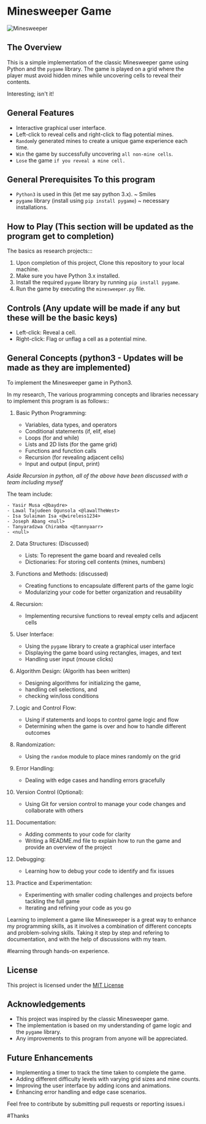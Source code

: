 # Minesweeper Game

![Minesweeper]()

## The Overview

This is a simple implementation of the classic Minesweeper game using Python and the `pygame` library.
The game is played on a grid where the player must avoid hidden mines while uncovering cells to reveal their contents.

Interesting; isn't it!

## General Features

- Interactive graphical user interface.
- Left-click to reveal cells and right-click to flag potential mines.
- `Random`ly generated mines to create a unique game experience each time.
- `Win` the game by successfully uncovering `all non-mine cells`.
- `Lose` the game `if you reveal a mine cell.`


## General Prerequisites To this program

- `Python3` is used in this (let me say python 3.x). ~ Smiles
- `pygame` library (install using `pip install pygame`) ~ necessary installations.


## How to Play (This section will be updated as the program get to completion)

The basics as research projects:::

1. Upon completion of this project, Clone this repository to your local machine.
2. Make sure you have Python 3.x installed.
3. Install the required `pygame` library by running `pip install pygame`.
4. Run the game by executing the `minesweeper.py` file.


## Controls (Any update will be made if any but these will be the basic keys)

- Left-click: Reveal a cell.
- Right-click: Flag or unflag a cell as a potential mine.



## General Concepts (python3 - Updates will be made as they are implemented)

To implement the Minesweeper game in Python3.

In my research, The various programming concepts and libraries necessary to implement this program is as follows::

1. Basic Python Programming:

	- Variables, data types, and operators
	- Conditional statements (if, elif, else)
	- Loops (for and while)
	- Lists and 2D lists (for the game grid)
	- Functions and function calls
	- Recursion (for revealing adjacent cells)
	- Input and output (input, print)

<em>Aside Recursion in python, all of the above have been discussed with a team including myself</em>

The team include:
	
	- Yasir Musa <@baydre>
	- Lawal Tajudeen Ogunsola <@lawalTheWest>
	- Isa Sulaiman Isa <@wireless1234>
	- Joseph Abang <null>
	- Tanyaradzwa Chiramba <@tannyaarr>
	- <null>

2. Data Structures: (Discussed)
	- Lists: To represent the game board and revealed cells
	- Dictionaries: For storing cell contents (mines, numbers)

3. Functions and Methods: (discussed)
	- Creating functions to encapsulate different parts of the game logic
	- Modularizing your code for better organization and reusability

4. Recursion:
	- Implementing recursive functions to reveal empty cells and adjacent cells

5. User Interface:
	- Using the `pygame` library to create a graphical user interface
	- Displaying the game board using rectangles, images, and text
	- Handling user input (mouse clicks)

6. Algorithm Design: (Algorith has been written)
	- Designing algorithms for initializing the game,
	- handling cell selections, and
	- checking win/loss conditions

7. Logic and Control Flow:
	- Using if statements and loops to control game logic and flow
	- Determining when the game is over and how to handle different outcomes

8. Randomization:
	- Using the `random` module to place mines randomly on the grid

9. Error Handling:
	- Dealing with edge cases and handling errors gracefully

10. Version Control (Optional):
	- Using Git for version control to manage your code changes and collaborate with others

11. Documentation:
	- Adding comments to your code for clarity
	- Writing a README.md file to explain how to run the game and provide an overview of the project

12. Debugging:
	- Learning how to debug your code to identify and fix issues

13. Practice and Experimentation:
	- Experimenting with smaller coding challenges and projects before tackling the full game
	- Iterating and refining your code as you go

Learning to implement a game like Minesweeper is a great way to enhance my programming skills, as it involves a combination of different concepts and problem-solving skills.
Taking it step by step and refering to documentation, and with the help of discussions with my team.


#learning through hands-on experience.


## License

This project is licensed under the [MIT License](LICENSE)


## Acknowledgements

- This project was inspired by the classic Minesweeper game.
- The implementation is based on my understanding of game logic and the `pygame` library.
- Any improvements to this program from anyone will be appreciated.


## Future Enhancements

- Implementing a timer to track the time taken to complete the game.
- Adding different difficulty levels with varying grid sizes and mine counts.
- Improving the user interface by adding icons and animations.
- Enhancing error handling and edge case scenarios.


Feel free to contribute by submitting pull requests or reporting issues.i

#Thanks
